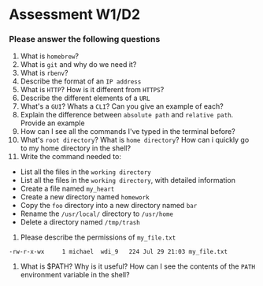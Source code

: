# Assessment W1/D2

### Please answer the following questions

1. What is `homebrew`?
1. What is `git` and why do we need it?
1. What is `rbenv`?
1. Describe the format of an `IP address`
1. What is `HTTP`? How is it different from `HTTPS`?
1. Describe the different elements of a `URL`
1. What's a `GUI`? Whats a `CLI`? Can you give an example of each?
1. Explain the difference between `absolute path` and `relative path`. Provide an example
1. How can I see all the commands I've typed in the terminal before?
1. What's `root directory`? What is `home directory`? How can i quickly go to my home directory in the shell?
1. Write the command needed to:
  - List all the files in the `working directory`
  - List all the files in the `working directory`, with detailed information
  - Create a file named `my_heart`
  - Create a new directory named `homework`
  - Copy the `foo` directory into a new directory named `bar`
  - Rename the `/usr/local/` directory to `/usr/home`
  - Delete a directory named `/tmp/trash`

1. Please describe the permissions of `my_file.txt`

```
-rw-r-x-wx     1 michael  wdi_9   224 Jul 29 21:03 my_file.txt
```
1. What is $PATH? Why is it useful? How can I see the contents of the `PATH` environment variable in the shell?
